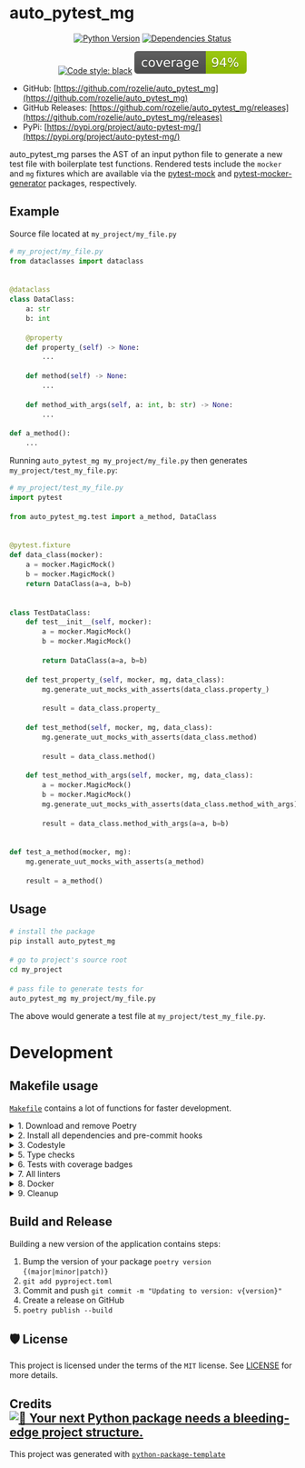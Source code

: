 # auto_pytest_mg

<div align="center">

[![Python Version](https://img.shields.io/pypi/pyversions/auto_pytest_mg.svg)](https://pypi.org/project/auto_pytest_mg/)
[![Dependencies Status](https://img.shields.io/badge/dependencies-up%20to%20date-brightgreen.svg)](https://github.com/rozelie/auto_pytest_mg/pulls?utf8=%E2%9C%93&q=is%3Apr%20author%3Aapp%2Fdependabot)

[![Code style: black](https://img.shields.io/badge/code%20style-black-000000.svg)](https://github.com/psf/black)
![Coverage Report](assets/images/coverage.svg)
</div>

- GitHub: [https://github.com/rozelie/auto_pytest_mg](https://github.com/rozelie/auto_pytest_mg)
- GitHub Releases: [https://github.com/rozelie/auto_pytest_mg/releases](https://github.com/rozelie/auto_pytest_mg/releases)
- PyPi: [https://pypi.org/project/auto-pytest-mg/](https://pypi.org/project/auto-pytest-mg/)

auto_pytest_mg parses the AST of an input python file to generate a new test file with boilerplate
test functions. Rendered tests include the `mocker` and `mg` fixtures which are available via the 
[pytest-mock](https://pypi.org/project/pytest-mock/) and [pytest-mocker-generator](https://pypi.org/project/pytest-mock-generator/) 
packages, respectively.  

## Example

Source file located at `my_project/my_file.py`
```python
# my_project/my_file.py
from dataclasses import dataclass


@dataclass
class DataClass:
    a: str
    b: int

    @property
    def property_(self) -> None:
        ...

    def method(self) -> None:
        ...

    def method_with_args(self, a: int, b: str) -> None:
        ...

def a_method():
    ...
```

Running `auto_pytest_mg my_project/my_file.py` then generates `my_project/test_my_file.py`:

```python
# my_project/test_my_file.py
import pytest

from auto_pytest_mg.test import a_method, DataClass


@pytest.fixture
def data_class(mocker):
    a = mocker.MagicMock()
    b = mocker.MagicMock()
    return DataClass(a=a, b=b)


class TestDataClass:
    def test__init__(self, mocker):
        a = mocker.MagicMock()
        b = mocker.MagicMock()

        return DataClass(a=a, b=b)

    def test_property_(self, mocker, mg, data_class):
        mg.generate_uut_mocks_with_asserts(data_class.property_)

        result = data_class.property_

    def test_method(self, mocker, mg, data_class):
        mg.generate_uut_mocks_with_asserts(data_class.method)

        result = data_class.method()

    def test_method_with_args(self, mocker, mg, data_class):
        a = mocker.MagicMock()
        b = mocker.MagicMock()
        mg.generate_uut_mocks_with_asserts(data_class.method_with_args)

        result = data_class.method_with_args(a=a, b=b)


def test_a_method(mocker, mg):
    mg.generate_uut_mocks_with_asserts(a_method)

    result = a_method()

```


## Usage
```bash
# install the package
pip install auto_pytest_mg

# go to project's source root
cd my_project

# pass file to generate tests for
auto_pytest_mg my_project/my_file.py
```

The above would generate a test file at `my_project/test_my_file.py`. 

# Development

## Makefile usage

[`Makefile`](https://github.com/rozelie/auto_pytest_mg/blob/master/Makefile) contains a lot of functions for faster development.

<details>
<summary>1. Download and remove Poetry</summary>
<p>

To download and install Poetry run:

```bash
make poetry-download
```

To uninstall

```bash
make poetry-remove
```

</p>
</details>

<details>
<summary>2. Install all dependencies and pre-commit hooks</summary>
<p>

Install requirements:

```bash
make install
```

Pre-commit hooks coulb be installed after `git init` via

```bash
make pre-commit-install
```

</p>
</details>

<details>
<summary>3. Codestyle</summary>
<p>

Automatic formatting uses `pyupgrade`, `isort` and `black`.

```bash
make format
```

Codestyle checks only, without rewriting files:

```bash
make check-format
```

> Note: `check-format` uses `isort`, `black` and `darglint` library

Update all dev libraries to the latest version using one comand

```bash
make update-dev-deps
```

<details>
<summary>4. Code security</summary>
<p>

```bash
make check-safety
```

This command launches `Poetry` integrity checks as well as identifies security issues with `Safety` and `Bandit`.

```bash
make check-safety
```

</p>
</details>

</p>
</details>

<details>
<summary>5. Type checks</summary>
<p>

Run `mypy` static type checker

```bash
make mypy
```

</p>
</details>

<details>
<summary>6. Tests with coverage badges</summary>
<p>

Run `pytest`

```bash
make test
```

</p>
</details>

<details>
<summary>7. All linters</summary>
<p>

Of course there is a command to ~~rule~~ run all linters in one:

```bash
make lint
```

the same as:

```bash
make test && make check-format && make mypy && make check-safety
```

</p>
</details>

<details>
<summary>8. Docker</summary>
<p>

```bash
make docker-build
```

which is equivalent to:

```bash
make docker-build VERSION=latest
```

Remove docker image with

```bash
make docker-remove
```

More information [about docker](https://github.com/rozelie/auto_pytest_mg/tree/master/docker).

</p>
</details>

<details>
<summary>9. Cleanup</summary>
<p>
Delete pycache files

```bash
make pycache-remove
```

Remove package build

```bash
make build-remove
```

Delete .DS_STORE files

```bash
make dsstore-remove
```

Remove .mypycache

```bash
make mypycache-remove
```

Or to remove all above run:

```bash
make cleanup
```

</p>
</details>

## Build and Release

Building a new version of the application contains steps:

1. Bump the version of your package `poetry version {(major|minor|patch)}`
1. `git add pyproject.toml`
1. Commit and push `git commit -m "Updating to version: v{version}"`
1. Create a release on GitHub
1. `poetry publish --build`


## 🛡 License

This project is licensed under the terms of the `MIT` license. See [LICENSE](https://github.com/rozelie/auto_pytest_mg/blob/master/LICENSE) for more details.


## Credits [![🚀 Your next Python package needs a bleeding-edge project structure.](https://img.shields.io/badge/python--package--template-%F0%9F%9A%80-brightgreen)](https://github.com/TezRomacH/python-package-template)

This project was generated with [`python-package-template`](https://github.com/TezRomacH/python-package-template)
